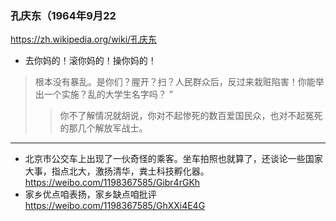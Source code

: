 ### 孔庆东（1964年9月22
https://zh.wikipedia.org/wiki/孔庆东
- 去你妈的！滚你妈的！操你妈的！
>根本没有暴乱。是你们？腥开？扫？人民群众后，反过来栽赃陷害！你能举出一个实施？乱的大学生名字吗？	”
>>你不了解情况就胡说，你对不起惨死的数百爱国民众，也对不起冤死的那几个解放军战士。
---
- 北京市公交车上出现了一伙奇怪的乘客。坐车拍照也就算了，还谈论一些国家大事，指点北大，激扬清华，粪土科技孵化器。
https://weibo.com/1198367585/Gibr4rGKh
- 家乡优点咱表扬，家乡缺点咱批评
https://weibo.com/1198367585/GhXXi4E4G